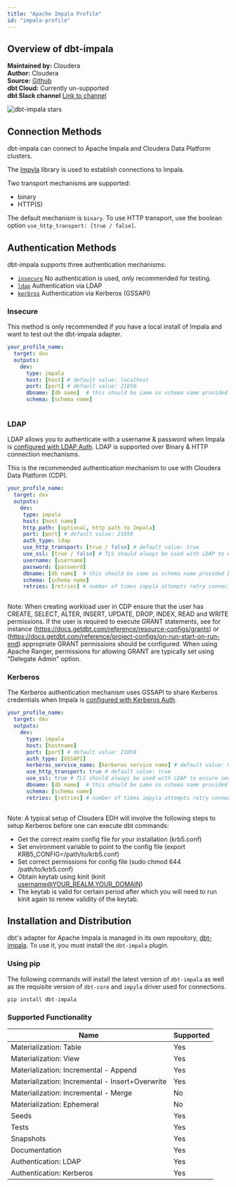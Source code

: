 ```yaml
---
title: "Apache Impala Profile"
id: "impala-profile"
---
```


## Overview of dbt-impala

**Maintained by:** Cloudera    
**Author:** Cloudera    
**Source:** [Github](https://github.com/cloudera/dbt-impala)    
**dbt Cloud:** Currently un-supported    
**dbt Slack channel** [Link to channel](https://getdbt.slack.com/archives/C03K2PTHHTP)     


![dbt-impala stars](https://img.shields.io/github/stars/cloudera/dbt-impala?style=for-the-badge)

## Connection Methods

dbt-impala can connect to Apache Impala and Cloudera Data Platform clusters.

The [Impyla](https://github.com/cloudera/impyla/) library is used to establish connections to Impala.

Two transport mechanisms are supported:
- binary
- HTTP(S)

The default mechanism is `binary`. To use HTTP transport, use the boolean option `use_http_transport: [true / false]`.

## Authentication Methods

dbt-impala supports three authentication mechanisms:
- [`insecure`](#Insecure) No authentication is used, only recommended for testing.
- [`ldap`](#ldap) Authentication via LDAP
- [`kerbros`](#kerbros) Authentication via Kerberos (GSSAPI)

### Insecure

This method is only recommended if you have a local install of Impala and want to test out the dbt-impala adapter. 

<File name='~/.dbt/profiles.yml'>

```yaml
your_profile_name:
  target: dev
  outputs:
    dev:
      type: impala
      host: [host] # default value: localhost
      port: [port] # default value: 21050
      dbname: [db name]  # this should be same as schema name provided below, starting with 1.1.2 this parameter is optional
      schema: [schema name]
      
```

</File>

### LDAP

LDAP allows you to authenticate with a username & password when Impala is [configured with LDAP Auth](https://impala.apache.org/docs/build/html/topics/impala_ldap.html). LDAP is supported over Binary & HTTP connection mechanisms.

This is the recommended authentication mechanism to use with Cloudera Data Platform (CDP).

<File name='~/.dbt/profiles.yml'>

```yaml
your_profile_name:
  target: dev
  outputs:
    dev:
     type: impala
     host: [host name]
     http_path: [optional, http path to Impala]
     port: [port] # default value: 21050
     auth_type: ldap
     use_http_transport: [true / false] # default value: true
     use_ssl: [true / false] # TLS should always be used with LDAP to ensure secure transmission of credentials, default value: true
     username: [username]
     password: [password]
     dbname: [db name]  # this should be same as schema name provided below, starting with 1.1.2 this parameter is optional
     schema: [schema name]
     retries: [retries] # number of times impyla attempts retry conneciton to warehouse, default value: 3
  
```

</File>

Note: When creating workload user in CDP ensure that the user has CREATE, SELECT, ALTER, INSERT, UPDATE, DROP, INDEX, READ and WRITE permissions. If the user is required to execute GRANT statements, see for instance (https://docs.getdbt.com/reference/resource-configs/grants) or (https://docs.getdbt.com/reference/project-configs/on-run-start-on-run-end) appropriate GRANT permissions should be configured. When using Apache Ranger, permissions for allowing GRANT are typically set using "Delegate Admin" option. 

### Kerberos

The Kerberos authentication mechanism uses GSSAPI to share Kerberos credentials when Impala is [configured with Kerberos Auth](https://impala.apache.org/docs/build/html/topics/impala_kerberos.html).

<File name='~/.dbt/profiles.yml'>

```yaml
your_profile_name:
  target: dev
  outputs:
    dev:
      type: impala
      host: [hostname]
      port: [port] # default value: 21050
      auth_type: [GSSAPI]
      kerberos_service_name: [kerberos service name] # default value: None
      use_http_transport: true # default value: true
      use_ssl: true # TLS should always be used with LDAP to ensure secure transmission of credentials, default value: true
      dbname: [db name]  # this should be same as schema name provided below, starting with 1.1.2 this parameter is optional
      schema: [schema name]
      retries: [retries] # number of times impyla attempts retry conneciton to warehouse, default value: 3
  
```

</File>

Note: A typical setup of Cloudera EDH will involve the following steps to setup Kerberos before one can execute dbt commands:
- Get the correct realm config file for your installation (krb5.conf)
- Set environment variable to point to the config file (export KRB5_CONFIG=/path/to/krb5.conf)
- Set correct permissions for config file (sudo chmod 644 /path/to/krb5.conf)
- Obtain keytab using kinit (kinit username@YOUR_REALM.YOUR_DOMAIN)
- The keytab is valid for certain period after which you will need to run kinit again to renew validity of the keytab.

## Installation and Distribution

dbt's adapter for Apache Impala is managed in its own repository, [dbt-impala](https://github.com/cloudera/dbt-impala). To use it, 
you must install the `dbt-impala` plugin.

### Using pip
The following commands will install the latest version of `dbt-impala` as well as the requisite version of `dbt-core` and `impyla` driver used for connections.

```
pip install dbt-impala
```

### Supported Functionality

| Name | Supported |
|------|-----------|
|Materialization: Table|Yes|
|Materialization: View|Yes|
|Materialization: Incremental - Append|Yes|
|Materialization: Incremental - Insert+Overwrite|Yes|
|Materialization: Incremental - Merge|No|
|Materialization: Ephemeral|No|
|Seeds|Yes|
|Tests|Yes|
|Snapshots|Yes|
|Documentation|Yes|
|Authentication: LDAP|Yes|
|Authentication: Kerberos|Yes|
